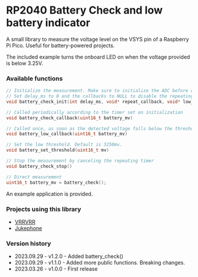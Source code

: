 # RP2040 Battery Check and low battery indicator

A small library to measure the voltage level on the VSYS pin of a Raspberry Pi Pico.
Useful for battery-powered projects.

The included example turns the onboard LED on when the voltage provided is below 3.25V.

### Available functions
```c
// Initialize the measurement. Make sure to initialize the ADC before calling this.
// Set delay_ms to 0 and the callbacks to NULL to disable the repeating timer.
void battery_check_init(int delay_ms, void* repeat_callback, void* low_callback)

// Called periodically according to the timer set on initialization
void battery_check_callback(uint16_t battery_mv)

// Called once, as soon as the detected voltage falls below the threshold
void battery_low_callback(uint16_t battery_mv)

// Set the low threshold. Default is 3250mv.
void battery_set_threshold(uint16_t mv)

// Stop the measurement by canceling the repeating timer
void battery_check_stop()

// Direct measurement
uint16_t battery_mv = battery_check();
```

An example application is provided.


### Projects using this library
- [VRRVRR](https://github.com/TuriSc/VRRVRR)
- [Jukephone](https://github.com/TuriSc/Jukephone)


### Version history
- 2023.09.29 - v1.2.0 - Added battery_check()
- 2023.09.29 - v1.1.0 - Added more public functions. Breaking changes.
- 2023.03.26 - v1.0.0 - First release